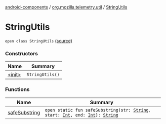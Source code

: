 [android-components](../../index.md) / [org.mozilla.telemetry.util](../index.md) / [StringUtils](./index.md)

# StringUtils

`open class StringUtils` [(source)](https://github.com/mozilla-mobile/android-components/blob/master/components/service/telemetry/src/main/java/org/mozilla/telemetry/util/StringUtils.java#L11)

### Constructors

| Name | Summary |
|---|---|
| [&lt;init&gt;](-init-.md) | `StringUtils()` |

### Functions

| Name | Summary |
|---|---|
| [safeSubstring](safe-substring.md) | `open static fun safeSubstring(str: `[`String`](https://kotlinlang.org/api/latest/jvm/stdlib/kotlin/-string/index.html)`, start: `[`Int`](https://kotlinlang.org/api/latest/jvm/stdlib/kotlin/-int/index.html)`, end: `[`Int`](https://kotlinlang.org/api/latest/jvm/stdlib/kotlin/-int/index.html)`): `[`String`](https://kotlinlang.org/api/latest/jvm/stdlib/kotlin/-string/index.html) |
